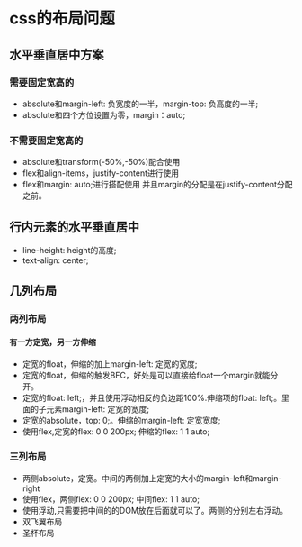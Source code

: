 # css的布局问题

## 水平垂直居中方案

### 需要固定宽高的

* absolute和margin-left: 负宽度的一半，margin-top: 负高度的一半;
* absolute和四个方位设置为零，margin：auto;

### 不需要固定宽高的

* absolute和transform(-50%,-50%)配合使用
* flex和align-items，justify-content进行使用
* flex和margin: auto;进行搭配使用 并且margin的分配是在justify-content分配之前。

## 行内元素的水平垂直居中

* line-height: height的高度;
* text-align: center;

## 几列布局

### 两列布局

#### 有一方定宽，另一方伸缩

* 定宽的float，伸缩的加上margin-left: 定宽的宽度;
* 定宽的float，伸缩的触发BFC，好处是可以直接给float一个margin就能分开。
* 定宽的float: left;，并且使用浮动相反的负边距100%.伸缩项的float: left;。里面的子元素margin-left: 定宽的宽度;
* 定宽的absolute，top: 0;。伸缩的margin-left: 定宽宽度;
* 使用flex,定宽的flex: 0 0 200px; 伸缩的flex: 1 1 auto;

### 三列布局

* 两侧absolute，定宽。中间的两侧加上定宽的大小的margin-left和margin-right
* 使用flex，两侧flex: 0 0 200px; 中间flex: 1 1 auto;
* 使用浮动,只需要把中间的的DOM放在后面就可以了。两侧的分别左右浮动。
* 双飞翼布局
* 圣杯布局